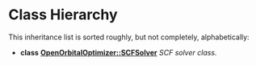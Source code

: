 
# Class Hierarchy

This inheritance list is sorted roughly, but not completely, alphabetically:


* **class** [**OpenOrbitalOptimizer::SCFSolver**](classOpenOrbitalOptimizer_1_1SCFSolver.md) _SCF solver class._ 

